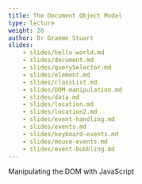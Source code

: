 ```yaml
---
title: The Document Object Model
type: lecture
weight: 20
author: Dr Graeme Stuart
slides:
    - slides/hello-world.md
    - slides/document.md
    - slides/querySelector.md
    - slides/element.md
    - slides/classList.md
    - slides/DOM-manipulation.md
    - slides/data.md
    - slides/location.md
    - slides/location2.md
    - slides/event-handling.md
    - slides/events.md
    - slides/keyboard-events.md
    - slides/mouse-events.md
    - slides/event-bubbling.md
---
```


Manipulating the DOM with JavaScript